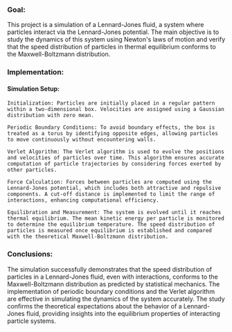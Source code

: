 ### Goal:

This project is a simulation of a Lennard-Jones fluid, a system where particles interact via the Lennard-Jones potential. The main objective is to study the dynamics of this system using Newton's laws of motion and verify that the speed distribution of particles in thermal equilibrium conforms to the Maxwell-Boltzmann distribution.

### Implementation:
  #### Simulation Setup:

    Initialization: Particles are initially placed in a regular pattern within a two-dimensional box. Velocities are assigned using a Gaussian distribution with zero mean.
    
    Periodic Boundary Conditions: To avoid boundary effects, the box is treated as a torus by identifying opposite edges, allowing particles to move continuously without encountering walls.
    
    Verlet Algorithm: The Verlet algorithm is used to evolve the positions and velocities of particles over time. This algorithm ensures accurate computation of particle trajectories by considering forces exerted by other particles.
  
    Force Calculation: Forces between particles are computed using the Lennard-Jones potential, which includes both attractive and repulsive components. A cut-off distance is implemented to limit the range of interactions, enhancing computational efficiency.
    
    Equilibration and Measurement: The system is evolved until it reaches thermal equilibrium. The mean kinetic energy per particle is monitored to determine the equilibrium temperature. The speed distribution of particles is measured once equilibrium is established and compared with the theoretical Maxwell-Boltzmann distribution.


### Conclusions:

The simulation successfully demonstrates that the speed distribution of particles in a Lennard-Jones fluid, even with interactions, conforms to the Maxwell-Boltzmann distribution as predicted by statistical mechanics.
The implementation of periodic boundary conditions and the Verlet algorithm are effective in simulating the dynamics of the system accurately.
The study confirms the theoretical expectations about the behavior of a Lennard-Jones fluid, providing insights into the equilibrium properties of interacting particle systems.
